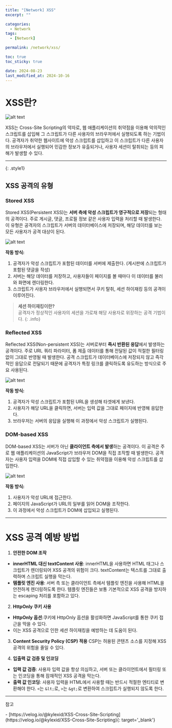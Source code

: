 ```yaml
---
title: "[Network] XSS"
excerpt: ""

categories:
  - Network
tags:
  - [Network]

permalink: /network/xss/

toc: true
toc_sticky: true

date: 2024-08-23
last_modified_at: 2024-10-16
---
```

# XSS란?

![alt text](/assets/images/posts_img/network/xss/xss.png)

XSS는 Cross-Site Scripting의 약자로, 웹 애플리케이션의 취약점을 이용해 악의적인 스크립트를 삽입해 그 스크립트가 다른 사용자의 브라우저에서 실행되도록 하는 기법이다. 공격자가 취약한 웹사이트에 악성 스크립트를 삽입하고 이 스크립트가 다른 사용자의 브라우저에서 실행되어 민감한 정보가 유출되거나, 사용자 세션이 탈취되는 등의 피해가 발생할 수 있다.

---
{: .style1}

## XSS 공격의 유형
### Stored XSS
Stored XSS(Persistent XSS)는 **서버 측에 악성 스크립트가 영구적으로 저장**되는 형태의 공격이다. 주로 게시글, 댓글, 프로필 정보 같은 사용자 입력을 처리할 때 발생한다. 이 유형은 공격자의 스크립트가 서버의 데이터베이스에 저장되며, 해당 데이터를 보는 모든 사용자가 공격 대상이 된다.

![alt text](/assets/images/posts_img/network/xss/stored-xss.png)

**작동 방식:**
1. 공격자가 악성 스크립트가 포함된 데이터를 서버에 제출한다. (게시판에 스크립트가 포함된 댓글을 작성)
2. 서버는 해당 데이터를 저장하고, 사용자들이 페이지를 볼 때마다 이 데이터를 불러와 화면에 렌더링한다.
3. 스크립트가 사용자 브라우저에서 실행되면서 쿠키 탈취, 세션 하이재킹 등의 공격이 이루어진다.

> **세션 하이재킹이란?**  
공격자가 정상적인 사용자의 세션을 가로채 해당 사용자로 위장하는 공격 기법이다.
{: .info}

### Reflected XSS
Reflected XSS(Non-persistent XSS)는 서버로부터 **즉시 반환된 응답**에서 발생하는 공격이다. 주로 URL 쿼리 파라미터, 폼 제출 데이터를 통해 전달된 값이 적절한 필터링 없이 그대로 반영될 때 발생한다. 공격 스크립트가 데이터베이스에 저장되지 않고 즉각적인 응답으로 전달되기 때문에 공격자가 특정 링크를 클릭하도록 유도하는 방식으로 주요 사용된다.

![alt text](/assets/images/posts_img/network/xss/reflected-xss.png)

**작동 방식:**
1. 공격자가 악성 스크립트가 포함된 URL을 생성해 타겟에게 보낸다.
2. 사용자가 해당 URL을 클릭하면, 서버는 입력 값을 그대로 페이지에 반영해 응답한다.
3. 브라우저는 서버의 응답을 실행해 이 과정에서 악성 스크립트가 실행된다.

### DOM-based XSS
DOM-based XSS는 서버가 아닌 **클라이언트 측에서 발생**하는 공격이다. 이 공격은 주로 웹 애플리케이션의 JavaScript가 브라우저 DOM을 직접 조작할 때 발생한다. 공격자는 사용자 입력을 DOM에 직접 삽입할 수 있는 취약점을 이용해 악성 스크립트를 삽입한다.

![alt text](/assets/images/posts_img/network/xss/dombased-xss.png)

**작동 방식:**
1. 사용자가 악성 URL에 접근한다.
2. 페이지의 JavaScript가 URL의 일부를 읽어 DOM을 조작한다.
3. 이 과정에서 악성 스크립트가 DOM에 삽입되고 실행된다.

---

# XSS 공격 예방 방법
1. **안전한 DOM 조작**
- **innerHTML 대신 textContent 사용**: innerHTML을 사용하면 HTML 태그나 스크립트가 렌더링되어 XSS 공격의 위험이 크다. textContent는 텍스트를 그대로 출력하며 스크립트 실행을 막는다.
- **템플릿 엔진 사용**: 서버 측 또는 클라이언트 측에서 템플릿 엔진을 사용해 HTML을 안전하게 렌더링하도록 한다. 템플릿 엔진들은 보통 기본적으로 XSS 공격을 방지하는 escaping 처리를 포함하고 있다.

2. **HttpOnly 쿠키 사용**
- **HttpOnly 옵션**:쿠키에 HttpOnly 옵션을 활성화하면 JavaScript를 통한 쿠키 접근을 막을 수 있다.
- 이는 XSS 공격으로 인한 세션 하이재킹을 예방하는 데 도움이 된다.

3. **Content Security Policy (CSP) 적용**
CSP는 허용된 콘텐츠 소스를 지정해 XSS 공격의 위험을 줄일 수 있다.

4. **입출력 값 검증 및 인코딩**
- **입력 값 검증**: 사용자 입력 값을 항상 의심하고, 서버 또는 클라이언트에서 필터링 또는 인코딩을 통해 잠재적인 XSS 공격을 막는다.
- **출력 값 인코딩**: 사용자 입력을 HTML에서 사용할 때는 반드시 적절한 엔티티로 변환해야 한다. `<`는 `&lt;`로, `>`는 `&gt;`로 변환하여 스크립트가 실행되지 않도록 한다.

---
<p class="ref">참고</p>
- [https://velog.io/@kylexid/XSS-Cross-Site-Scripting](https://velog.io/@kylexid/XSS-Cross-Site-Scripting){: target='_blank'}


